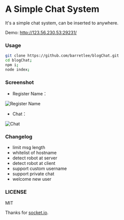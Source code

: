 A Simple Chat System
===

It's a simple chat system, can be inserted to anywhere.

Demo: http://123.56.230.53:29231/

### Usage

```bash
git clone https://github.com/barretlee/blogChat.git
cd blogChat;
npm i;
node index;
```

### Screenshot

- Register Name：

![Register Name](http://ww4.sinaimg.cn/large/6c0378f8gw1f65gcx9in0j20fi0b4mxd.jpg)

- Chat：

![Chat](http://ww4.sinaimg.cn/large/6c0378f8gw1f65gidryyxj20fy0bzglz.jpg)

### Changelog

- limit msg length
- whitelist of hostname
- detect robot at server
- detect robot at client
- support custom username
- support private chat
- welcome new user

### LICENSE

MIT

Thanks for [socket.io](http://socket.io/).
